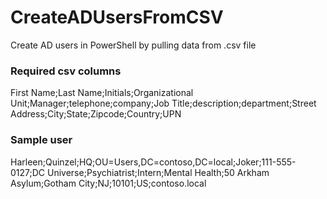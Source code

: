 # CreateADUsersFromCSV
Create AD users in PowerShell by pulling data from .csv file

### Required csv columns 
First Name;Last Name;Initials;Organizational Unit;Manager;telephone;company;Job Title;description;department;Street Address;City;State;Zipcode;Country;UPN

### Sample user
Harleen;Quinzel;HQ;OU=Users,DC=contoso,DC=local;Joker;111-555-0127;DC Universe;Psychiatrist;Intern;Mental Health;50 Arkham Asylum;Gotham City;NJ;10101;US;contoso.local
